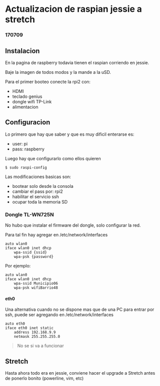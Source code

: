 # Actualizacion de raspian jessie a stretch
### 170709

## Instalacion

En la pagina de raspberry todavia tienen el raspian corriendo en jessie.

Baje la imagen de todos modos y la mande a la uSD.

Para el primer booteo conecte la rpi2 con:
- HDMI
- teclado genius
- dongle wifi TP-Link
- alimentacion

## Configuracion

Lo primero que hay que saber y que es muy dificil enterarse es:
- user: pi
- pass: raspberry

Luego hay que configurarlo como ellos quieren
```
$ sudo raspi-config
```

Las modificaciones basicas son:
- bootear solo desde la consola
- cambiar el pass por: rpi2
- habilitar el servicio ssh
- ocupar toda la memoria SD

### Dongle TL-WN725N

No hubo que instalar el firmware del dongle, solo configurar la red.

Para tal fin hay agregar en /etc/network/interfaces 
```
auto wlan0 
iface wlan0 inet dhcp 
    wpa-ssid {ssid} 
    wpa-psk {password}
```

Por ejemplo:
```
auto wlan0 
iface wlan0 inet dhcp 
    wpa-ssid Municipio06
    wpa-psk wifiBarrio48
```

#### eth0

Una alternativa cuando no se dispone mas que de una PC para entrar
por ssh, puede ser agregando en /etc/network/interfaces
```
auto eth0
iface eth0 inet static
    address 192.168.9.9
    netmask 255.255.255.0
```

> No se si va a funcionar

## Stretch

Hasta ahora todo era en jessie, conviene hacer el upgrade a Stretch
antes de ponerlo bonito (powerline, vim, etc)

